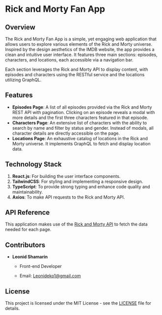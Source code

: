 # Rick and Morty Fan App

## Overview

The Rick and Morty Fan App is a simple, yet engaging web application that allows users to explore various elements of the Rick and Morty universe. Inspired by the design aesthetics of the IMDB website, the app provides a clean and intuitive user interface. It features three main sections: episodes, characters, and locations, each accessible via a navigation bar.

Each section leverages the Rick and Morty API to display content, with episodes and characters using the RESTful service and the locations utilizing GraphQL.

## Features

- **Episodes Page**: A list of all episodes provided via the Rick and Morty REST API with pagination. Clicking on an episode reveals a modal with more details and the first three characters featured in that episode.
- **Characters Page**: An extensive list of characters with the ability to search by name and filter by status and gender. Instead of modals, all character details are directly accessible on the page.
- **Locations Page**: An exhaustive catalog of locations in the Rick and Morty universe. It implements GraphQL to fetch and display location data.

## Technology Stack

1. **React.js**: For building the user interface components.
2. **TailwindCSS**: For styling and implementing a responsive design.
3. **TypeScript**: To provide strong typing and enhance code quality and maintainability.
4. **Axios**: To make API requests to the Rick and Morty API.

## API Reference

This application makes use of the [Rick and Morty API](https://rickandmortyapi.com/documentation/) to fetch the data needed for each page.

## Contributors

- **Leonid Shamarin**
  
  - Front-end Developer

  - Email: [Leonideko1@gmail.com](mailto:Leonideko1@gmail.com)
  

## License

This project is licensed under the MIT License - see the [LICENSE](LICENSE) file for details.

